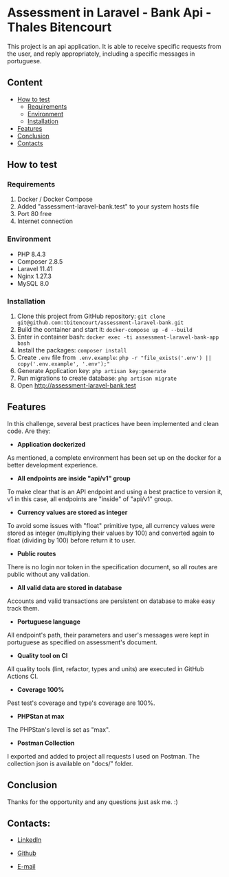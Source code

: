 # Assessment in Laravel - Bank Api - Thales Bitencourt

This project is an api application. It is able to receive specific requests from the user,
and reply appropriately, including a specific messages in portuguese.

## Content

- [How to test](#how-to-test)
    * [Requirements](#requirements)
    * [Environment](#environment)
    * [Installation](#installation)
- [Features](#features)
- [Conclusion](#conclusion)
- [Contacts](#contacts)

## How to test

### Requirements

1. Docker / Docker Compose
2. Added "assessment-laravel-bank.test" to your system hosts file
3. Port 80 free
4. Internet connection

### Environment

* PHP 8.4.3
* Composer 2.8.5
* Laravel 11.41
* Nginx 1.27.3
* MySQL 8.0

### Installation

1. Clone this project from GitHub repository: `git clone git@github.com:tbitencourt/assessment-laravel-bank.git`
2. Build the container and start it: `docker-compose up -d --build`
3. Enter in container bash: `docker exec -ti assessment-laravel-bank-app bash`
4. Install the packages: `composer install`
5. Create `.env` file from` .env.example`: `php -r "file_exists('.env') || copy('.env.example', '.env');"`
6. Generate Application key: `php artisan key:generate`
7. Run migrations to create database: `php artisan migrate`
8. Open http://assessment-laravel-bank.test

## Features

In this challenge, several best practices have been implemented and clean code. Are they:

* __Application dockerized__

As mentioned, a complete environment has been set up on the docker for a better development experience.

* __All endpoints are inside "api/v1" group__

To make clear that is an API endpoint and using a best practice to version it, v1 in this case, all endpoints are "inside" of "api/v1" group.

* __Currency values are stored as integer__

To avoid some issues with "float" primitive type, all currency values were stored as integer (multiplying their values by 100) and converted again to float (dividing by 100) before return it to user.

* __Public routes__

There is no login nor token in the specification document, so all routes are public without any validation.

* __All valid data are stored in database__

Accounts and valid transactions are persistent on database to make easy track them.

* __Portuguese language__

All endpoint's path, their parameters and user's messages were kept in portuguese as specified on assessment's document.

* __Quality tool on CI__

All quality tools (lint, refactor, types and units) are executed in GitHub Actions CI.

* __Coverage 100%__

Pest test's coverage and type's coverage are 100%.

* __PHPStan at max__

The PHPStan's level is set as "max".

* __Postman Collection__

I exported and added to project all requests I used on Postman. The collection json is available on "docs/" folder.

## Conclusion

Thanks for the opportunity and any questions just ask me. :)

## Contacts:

* [LinkedIn](https://www.linkedin.com/in/thalesbitencourt)

* [Github](https://github.com/tbitencourt)

* [E-mail](mailto:thalesbitencourt@gmail.com)
